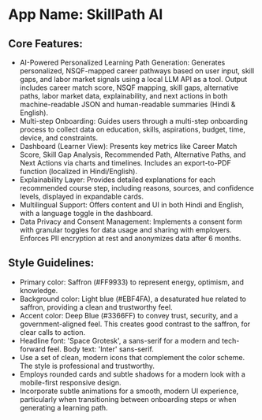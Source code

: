 # **App Name**: SkillPath AI

## Core Features:

- AI-Powered Personalized Learning Path Generation: Generates personalized, NSQF-mapped career pathways based on user input, skill gaps, and labor market signals using a local LLM API as a tool.  Output includes career match score, NSQF mapping, skill gaps, alternative paths, labor market data, explainability, and next actions in both machine-readable JSON and human-readable summaries (Hindi & English).
- Multi-step Onboarding: Guides users through a multi-step onboarding process to collect data on education, skills, aspirations, budget, time, device, and constraints.
- Dashboard (Learner View): Presents key metrics like Career Match Score, Skill Gap Analysis, Recommended Path, Alternative Paths, and Next Actions via charts and timelines. Includes an export-to-PDF function (localized in Hindi/English).
- Explainability Layer: Provides detailed explanations for each recommended course step, including reasons, sources, and confidence levels, displayed in expandable cards.
- Multilingual Support: Offers content and UI in both Hindi and English, with a language toggle in the dashboard.
- Data Privacy and Consent Management: Implements a consent form with granular toggles for data usage and sharing with employers. Enforces PII encryption at rest and anonymizes data after 6 months.

## Style Guidelines:

- Primary color: Saffron (#FF9933) to represent energy, optimism, and knowledge.
- Background color: Light blue (#EBF4FA), a desaturated hue related to saffron, providing a clean and trustworthy feel.
- Accent color: Deep Blue (#3366FF) to convey trust, security, and a government-aligned feel.  This creates good contrast to the saffron, for clear calls to action.
- Headline font: 'Space Grotesk', a sans-serif for a modern and tech-forward feel. Body text: 'Inter' sans-serif.
- Use a set of clean, modern icons that complement the color scheme. The style is professional and trustworthy.
- Employs rounded cards and subtle shadows for a modern look with a mobile-first responsive design.
- Incorporate subtle animations for a smooth, modern UI experience, particularly when transitioning between onboarding steps or when generating a learning path.